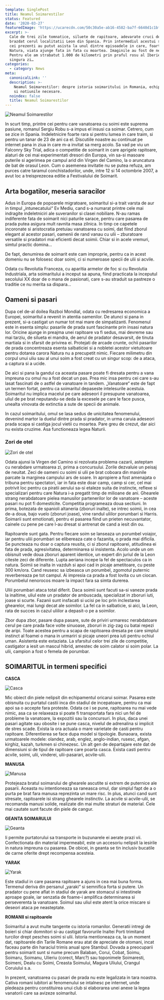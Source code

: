 ```yaml
---
template: SinglePost
title: Neamul Soimarestilor
status: Featured
date: '2020-03-27'
featuredImage: 'https://ucarecdn.com/50c30a5e-ab16-4582-ba7f-6640d1c1bf7f/'
excerpt: >-
  Cale de trei zile tomnatice, siluete de rapitoare, adevarate cruci de pene, au
  brazdat cerul localitatii Leon din Spania. Prin intermediul acestui spectacol,
  cei prezenti au putut asista la unul dintre episoadele in care, foarte des in
  Natura, viata ajunge fata in fata cu moartea. Imaginile au fost de neuitat.
  Pentru ele am strabatut 1.000 de kilometri prin praful rosu al Iberiei. Intr-o
  singura zi…
categories:
  - category: News
meta:
  canonicalLink: ''
  description: >-
    Neamul Soimarestilor: despre istoria soimaritului in Romania, echipamentul
    si notiunile necesare.
  noindex: false
  title: Neamul Soimarestilor
---
```

![Neamul Soimarestilor](https://ucarecdn.com/de6cd581-93dc-40fd-a885-3f52aa2c4ebf/ "Neamul Soimarestilor")

In scurt timp, printre cei pentru care vanatoarea cu soimi este suprema pasiune, romanul Sergiu Robu s-a impus el insusi ca soimar. Cetrero, cum se zice in Spania. Indeletnicire foarte rara si pentru lumea in care traim, si pentru un tanar de 23 de ani ca el. Discutiile noastre au continuat pe internet pana in ziua in care m-a invitat sa merg acolo. Sa vad pe viu un Falconry Sky Trial, adica o competitie de soimarit in care aprigele rapitoare, alaturi de cei mai experimentati dresori din Europa, vin sa-si masoare puterile si agerimea pe campul arid din Virgen del Camino, la o aruncatura de bat de orasul Leon. Cum o asemenea invitatie nu se putea refuza, am purces catre taramul conchistadorilor, unde, intre 12 si 14 octombrie 2007, a avut loc a treisprezecea editie a Festivalului de Soimarit.

## Arta bogatilor, meseria saracilor

Adus in Europa de popoarele migratoare, soimaritul si-a trait varsta de aur in timpul „intunecatului“ Ev Mediu, cand s-a numarat printre cele mai indragite indeletniciri ale suveranilor si clasei nobiliare. N-au ramas indiferente fata de soimarit nici paturile sarace, pentru care pasarea de prada putea asigura mult ravnita masa zilnica. In timp ce capetele incoronate si aristocratia pretuiau vanatoarea cu soimi, dat fiind zborul elegant al acestor pasari, oamenii de rand vanau cu ulii – zburatoare versatile si pradatori mai eficienti decat soimii. Chiar si in acele vremuri, simtul practic domina…

De fapt, denumirea de soimarit este cam improprie, pentru ca in acest domeniu nu se folosesc doar soimi, ci si numeroase specii de ulii si acvile.

Odata cu Revolutia Franceza, cu aparitia armelor de foc si cu Revolutia Industriala, arta soimaritului a inceput sa apuna, fiind practicata la inceputul secolului XX doar de o mana de pasionati, care s-au straduit sa pastreze o traditie ce nu merita sa dispara…

## Oameni si pasari

Dupa cel de-al doilea Razboi Mondial, odata cu redresarea economica a Europei, soimaritul a revenit in atentia oamenilor. De atunci si pana in prezent, si-a castigat un numar tot mai mare de simpatizanti. Fenomenul este in esenta simplu: pasarile de prada sunt fascinante prin insasi natura lor. Oricine ajunge in preajma unei rapitoare va fi sedus, mai devreme sau mai tarziu, de silueta ei mandra, de aerul de pradator desavarsit, de tinuta martiala si in sfarsit de privirea ei. Protejati de arcade crunte, ochii pasarilor de prada concentreaza esenta salbaticiei si a nobletei acestor vietuitoare pentru dotarea carora Natura nu a precupetit nimic. Fiecare milimetru din corpul unui uliu sau al unui soim a fost creat cu un singur scop: de a ataca, a captura si a ucide.

De aici si pana la gandul ca aceasta pasare poate fi dresata pentru a vana impreuna cu omul nu a fost decat un pas. Prea mic insa pentru cei care s-au lasat fascinati de o astfel de vanatoare in tandem. „Vanatoare“ este de fapt un termen fortat, pentru ca soimaritul depaseste intelesurile acestuia. Soimaritul nu implica macelul pe care adeseori il presupune vanatoarea, uliul de pe brat neputandu-se deda la excesele pe care le face pusca, unealta vinovata de extinctia a sute de specii de animale.

In cazul soimaritului, omul se lasa sedus de unicitatea fenomenului, devenind martor la duelul dintre prada si pradator, in urma caruia adeseori prada scapa si castiga jocul vietii cu moartea. Pare greu de crezut, dar aici nu exista cruzime. Asa functioneaza legea Naturii.

### Zori de otel

![Zori de otel](https://ucarecdn.com/09c76ca2-3426-4d74-9854-cc8d25f14732/ "Zori de otel")

Odata ajunsi la Virgen del Camino si rezolvata problema cazarii, asteptam cu nerabdare urmatoarea zi, prima a concursului. Zorile dezvaluie un peisaj de neuitat. Zeci de oameni cu soimi si ulii pe brat coboara din masinile parcate la marginea campului ars de soare. In apropiere a fost amenajata o tribuna pentru spectatori, iar in fata este doar camp, camp si cer, cel mai potrivit loc pentru ca piratii aerului sa-si etaleze suita de instincte, reflexe si specializari pentru care Natura i-a pregatit timp de milioane de ani. Ghearele strang nerabdatoare pielea manusilor partenerilor lor de vanatoare – aceste pasari nu pot fi domesticite. Competitia programeaza doua sectiuni. In prima, botezata de spanioli altaneria (zboruri inalte), se intrec soimii, in cea de-a doua, bajo vuelo (zboruri joase), vine randul uliilor porumbari si Harris. Soimarii sunt emotionati, pentru ei pasarea fiind un prieten necuvantator, cainele cu pene pe care l-au dresat si antrenat de cand a iesit din ou.

Rapitoarele sunt gata. Pentru fiecare soim se lanseaza un porumbel voiajor, iar pentru uliii porumbari se elibereaza cate o fazanita, o prada mai dificila. Se puncteaza nu doar o captura reusita, ci si zborul rapitoarei, atitudinea ei fata de prada, agresivitatea, determinarea si insistenta. Acolo unde un om obisnuit vede doua zboruri aparent identice, un expert din juriul de la Leon citeste zeci de diferente. Lupta aeriana incepe la fel de spectaculos ca in natura. Soimii se inalta in vazduh si apoi cad in picaje ametitoare, cu peste 300 km/ora. Cand reusesc sa izbeasca un porumbel, zgomotul puternic reverbereaza pe tot campul. Ai impresia ca prada a fost lovita cu un ciocan. Porumbelul nenorocos moare la impact fara sa simta durerea.

Uliii porumbari ataca total diferit. Daca soimii sunt facuti sa-si vaneze prada la inaltime, uliul este un pradator de ambuscada, specializat in zboruri iuti, joase si scurte. Fazanii sunt insfacati si ucisi pe loc prin inclestarea ghearelor, mai lungi decat ale soimilor. La fel ca in salbaticie, si aici, la Leon, rata de succes in cazul uliilor a depasit-o pe a soimilor.

Zbor dupa zbor, pasare dupa pasare, sute de priviri urmaresc nerabdatoare cerul pe care prada face volte sinuoase, zboruri in zig-zag cu batai repezi de aripi. Toate acestea pentru a scapa de rapitoarea dresata pe care simplul instinct al foamei o mana in urmariri si picaje uneori prea iuti pentru ochiul uman. Asistenta este extaziata. La sfarsitul celor trei zile de competitie, castigator a iesit un mascul hibrid, amestec de soim calator si soim polar. La ulii, campion a fost o femela de porumbar.

## SOIMARITUL in termeni specifici

**CASCA**

![Casca](https://ucarecdn.com/2f5ef78a-e652-42fc-ac31-b0d926329881/ "Casca")

Mic obiect din piele nelipsit din echipamentul oricarui soimar. Pasarea este obisnuita cu purtatul castii inca din stadiul de incepatoare, pentru ca mai apoi sa o accepte fara proteste. Odata ce i se pune, rapitoarea nu mai vede nimic, asa ca se relaxeaza si poate fi transportata fara nici un fel de probleme la vanatoare, la expozitii sau la concursuri. In plus, daca unei pasari agitate sau obosite i se pune casca, nivelul de adrenalina si implicit de stres scade. Exista la ora actuala o mare varietate de casti pentru rapitoare. Diferentierea se face dupa model si tipologie. Bunaoara, exista urmatoarele modele: olandez, arab, englez, anglo-indian, rusesc, afgan, kirghiz, kazah, turkmen si chinezesc. Un alt gen de departajare este dat de dimensiuni si de tipul de rapitoare care poarta casca. Exista casti pentru acvile, soimi, ulii, vinderei, ulii-pasarari, acvile-ulii.

**MANUSA**

![Manusa](https://ucarecdn.com/3bfc34af-7ec9-4d21-bcdb-007a8efb61d4/ "Manusa")

Protejeaza bratul soimarului de ghearele ascutite si extrem de puternice ale pasarii. Aceasta nu intentioneaza sa raneasca omul, dar simplul fapt de a o purta pe brat fara manusa reprezinta un mare risc. In plus, atunci cand sunt stresate, rapitoarele isi strang ghearele instinctiv. La acvile si acvile-ulii, se recomanda manusi solide, realizate din mai multe straturi de material. Cele mai cautate sunt facute din piele de cangur.

**GEANTA SOIMARULUI**

![Geanta](https://ucarecdn.com/13539183-f995-45b6-af9d-851ba4cb1a67/ "Geanta")

Ii permite purtatorului sa transporte in buzunarele ei aerate prazi vii. Confectionata din material impermeabil, este un accesoriu nelipsit la iesirile in natura impreuna cu pasarea. De obicei, in geanta se tin inclusiv bucatile de carne oferite drept recompensa acesteia.

**YARAK**

![Yarak](https://ucarecdn.com/67f91746-7295-4d69-91d6-3c78263cc4bf/ "Yarak")

Este stadiul in care pasarea rapitoare a ajuns in cea mai buna forma. Termenul deriva din persanul „yaraki“ si semnifica forta si putere. Un pradator cu pene aflat in stadiul de yarak are stomacul si intestinele aproape goale, iar senzatia de foame-i amplifica determinarea si perseverenta la vanatoare. Soimul sau uliul este atent la orice miscare si deseori ataca pe neasteptate.

**ROMANII si rapitoarele**

Soimaritul a avut multe tangente cu istoria romanilor. Generatii intregi de boieri si chiar domnitori si-au castigat favorurile Inaltei Porti trimitand turcilor drept pesches soimi si ulii. Istoria mentioneaza ca, la un moment dat, rapitoarele din Tarile Romane erau atat de apreciate de otomani, incat faceau parte din haraciul trimis anual spre Stambul. Dovada a preocuparii pentru soimarit sunt si nume precum Balaban, Corui, Cobat, Soimu, Soimaru, Soimanu, Ulieriu (corect, Marc?) sau toponimele Soimaresti, Soimeni, Dealu cu Soimi, Creasta Soimului, Magura Uliului, Crangul Coruiului s.a.

In prezent, vanatoarea cu pasari de prada nu este legalizata in tara noastra. Cativa romani iubitori ai fenomenului se intalnesc pe internet, unde pledeaza pentru constituirea unui club si elaborarea unei anexe la legea vanatorii care sa avizeze soimaritul.
